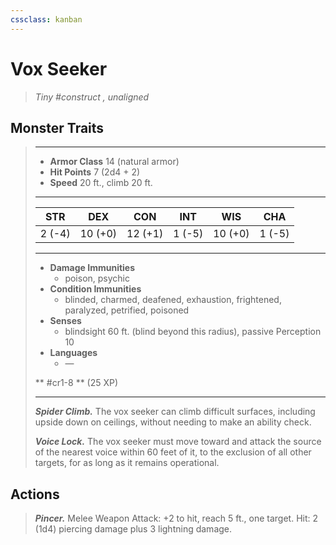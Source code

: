 ```yaml
---
cssclass: kanban
---
```


# Vox Seeker
>*Tiny #construct , unaligned*
## Monster Traits
>___
>- **Armor Class** 14 (natural armor)
>- **Hit Points** 7 (2d4 + 2)
>- **Speed** 20 ft., climb 20 ft.
>___
>|STR|DEX|CON|INT|WIS|CHA|
>|:---:|:---:|:---:|:---:|:---:|:---:|
>|2 (-4)|10 (+0)|12 (+1)|1 (-5)|10 (+0)|1 (-5)|
>___
>- **Damage Immunities**
>	 - poison, psychic
>- **Condition Immunities**
>	 - blinded, charmed, deafened, exhaustion, frightened, paralyzed, petrified, poisoned
>- **Senses**
>	 - blindsight 60 ft. (blind beyond this radius), passive Perception 10
>- **Languages**
>	 - —
>
> ** #cr1-8 ** (25 XP)
>___
>***Spider Climb.*** The vox seeker can climb difficult surfaces, including upside down on ceilings, without needing to make an ability check.  
>
>***Voice Lock.*** The vox seeker must move toward and attack the source of the nearest voice within 60 feet of it, to the exclusion of all other targets, for as long as it remains operational.  
>
## Actions
>***Pincer.*** Melee Weapon Attack: +2 to hit, reach 5 ft., one target. Hit: 2 (1d4) piercing damage plus 3 lightning damage.